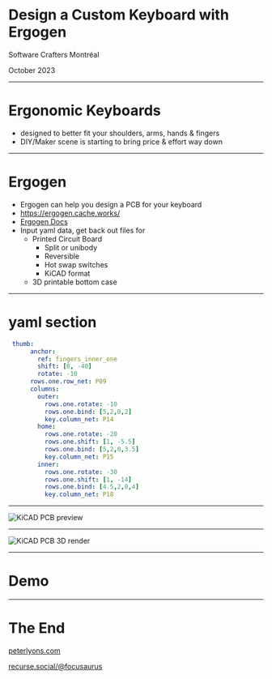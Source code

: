# Design a Custom Keyboard with Ergogen

Software Crafters Montréal

October 2023

---
# Ergonomic Keyboards

* designed to better fit your shoulders, arms, hands & fingers
* DIY/Maker scene is starting to bring price & effort way down

---
# Ergogen

* Ergogen can help you design a PCB for your keyboard
* https://ergogen.cache.works/
* [Ergogen Docs](https://deploy-preview-12--ergogen.netlify.app/outlines/)
* Input yaml data, get back out files for
  * Printed Circuit Board
    * Split or unibody
    * Reversible
    * Hot swap switches
    * KiCAD format
  * 3D printable bottom case
---
# yaml section

```yaml
 thumb:
      anchor:
        ref: fingers_inner_one
        shift: [0, -40]
        rotate: -10
      rows.one.row_net: P09
      columns:
        outer:
          rows.one.rotate: -10
          rows.one.bind: [5,2,0,2]
          key.column_net: P14
        home:
          rows.one.rotate: -20
          rows.one.shift: [1, -5.5]
          rows.one.bind: [5,2,0,3.5]
          key.column_net: P15
        inner:
          rows.one.rotate: -30
          rows.one.shift: [1, -14]
          rows.one.bind: [4.5,2,0,4]
          key.column_net: P18
```

---
![KiCAD PCB preview](/ergogen/kicad-pcb.png)

---
![KiCAD PCB 3D render](/ergogen/kicad-3d.png)

---
# Demo

---

# The End

[peterlyons.com](https://peterlyons.com)

[recurse.social/@focusaurus](https://recurse.social/@focusaurus)

